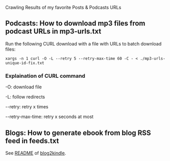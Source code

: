 Crawling Results of my favorite Posts & Podcasts URLs 

## Podcasts: How to download mp3 files from podcast URLs in mp3-urls.txt

Run the following CURL download with a file with URLs to batch download files:

`xargs -n 1 curl -O -L --retry 5 --retry-max-time 60 -C - < ./mp3-urls-unique-id-fix.txt`


### Explaination of CURL command

-O: download file

-L: follow redirects

--retry: retry x times

--retry-max-time: retry x seconds at most

## Blogs: How to generate ebook from blog RSS feed in feeds.txt

See [README](https://github.com/goooooouwa/blog2kindle/blob/master/README.md) of [blog2kindle](https://github.com/goooooouwa/blog2kindle/tree/master).